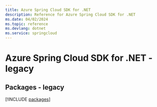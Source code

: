 ```yaml
---
title: Azure Spring Cloud SDK for .NET
description: Reference for Azure Spring Cloud SDK for .NET
ms.date: 04/02/2024
ms.topic: reference
ms.devlang: dotnet
ms.service: springcloud
---
```

# Azure Spring Cloud SDK for .NET - legacy
## Packages - legacy
[!INCLUDE [packages](spring-cloud-index.md)]